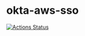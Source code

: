 # okta-aws-sso

[![Actions Status](https://github.com/tomoyuki-sa/okta-aws-sso/workflows/windows/badge.svg)](https://github.com/tomoyuki-sa/okta-aws-sso/actions)
